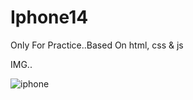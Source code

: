 # Iphone14
Only For Practice..Based On html, css &amp; js


IMG..


![iphone ](https://github.com/nitishsghh/wowFood/assets/120895433/9583942c-a627-47b2-82f1-cef5dd2f93ba)

